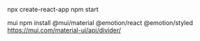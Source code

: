 npx create-react-app            npm start

mui
    npm install @mui/material @emotion/react @emotion/styled  
    https://mui.com/material-ui/api/divider/


